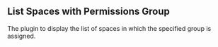 ## List Spaces with Permissions Group ##

The plugin to display the list of spaces in which the specified group is assigned.
